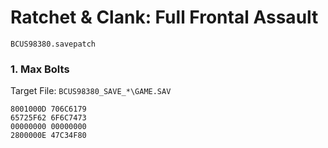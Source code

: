 #  Ratchet & Clank: Full Frontal Assault 

`BCUS98380.savepatch`

### 1. Max Bolts

Target File: `BCUS98380_SAVE_*\GAME.SAV`

```
8001000D 706C6179
65725F62 6F6C7473
00000000 00000000
2800000E 47C34F80
```

